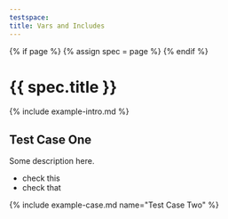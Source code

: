 ```yaml
---
testspace:
title: Vars and Includes
---
```


{% if page %} {% assign spec = page %} {% endif %}

# {{ spec.title }}
{% include example-intro.md %}

## Test Case One
Some description here.

* check this  
* check that


{% include example-case.md name="Test Case Two" %}
